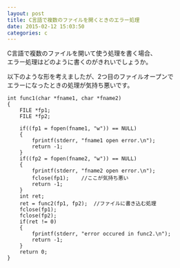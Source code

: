 ```yaml
---
layout: post
title: C言語で複数のファイルを開くときのエラー処理
date: 2015-02-12 15:03:50
categories: c
---
```

<p>C言語で複数のファイルを開いて使う処理を書く場合、<br>
エラー処理はどのように書くのがきれいでしょうか。</p>

<p>以下のような形を考えましたが、2つ目のファイルオープンで<br>
エラーになったときの処理が気持ち悪いです。</p>

```
int func1(char *fname1, char *fname2)
{
    FILE *fp1;
    FILE *fp2;

    if((fp1 = fopen(fname1, "w")) == NULL)
    {
        fprintf(stderr, "fname1 open error.\n");
        return -1;
    }
    if((fp2 = fopen(fname2, "w")) == NULL)
    {
        fprintf(stderr, "fname2 open error.\n");
        fclose(fp1);    //ここが気持ち悪い
        return -1;
    }
    int ret;
    ret = func2(fp1, fp2);  //ファイルに書き込む処理
    fclose(fp1);
    fclose(fp2);
    if(ret != 0)
    {
        fprintf(stderr, "error occured in func2.\n");
        return -1;
    }
    return 0;
}
```
